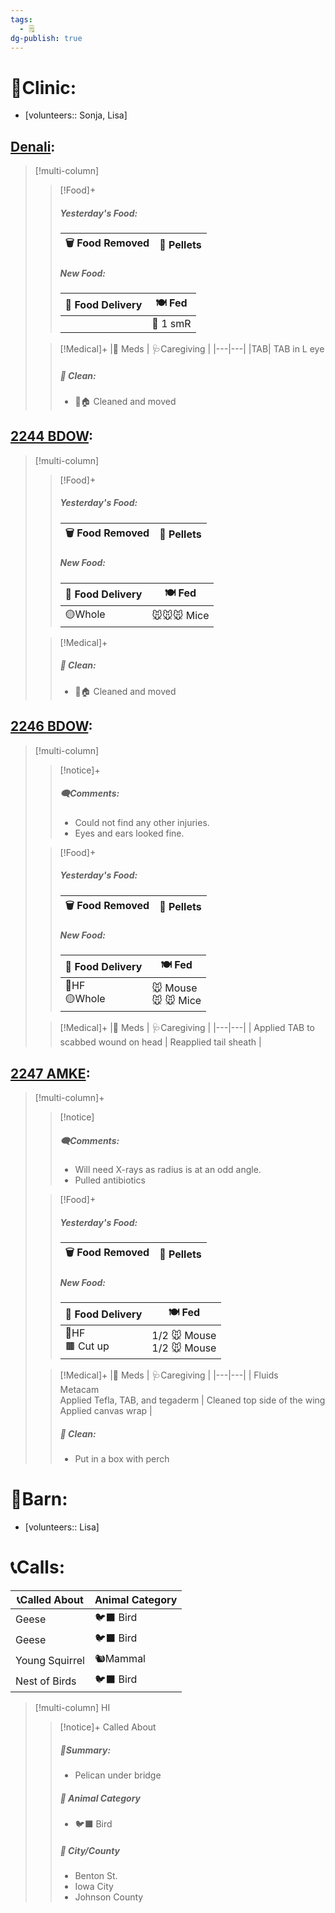 ```yaml
---
tags:
  - 🗒️
dg-publish: true
---
```


# 🏥Clinic:
- [volunteers:: Sonja, Lisa]

## [Denali](../RARE%20Birds/Ed%20Birds/Denali.md):
> [!multi-column]
>
>> [!Food]+
>> ##### Yesterday's Food:
>> |🗑️ Food Removed| 💩 Pellets
>> |---|---|
>>
>> ##### New Food:
>> |🚚 Food Delivery| 🍽️ Fed|
>> |---|---|
>>||🐀 1 smR
>
>> [!Medical]+
>> |💊 Meds | 🩺Caregiving |
>> |---|---|
>> |TAB| TAB in L eye
>>
>>##### 🫧 Clean:
>> - 🧼🏠 Cleaned and moved
>>

## [2244 BDOW](../RARE%20Birds/2244%20BDOW.md):
> [!multi-column]
>
>> [!Food]+
>> ##### Yesterday's Food:
>> |🗑️ Food Removed| 💩 Pellets
>> |---|---|
>>
>> ##### New Food:
>> |🚚 Food Delivery| 🍽️ Fed|
>> |---|---|
>>| 🟡Whole| 🐭🐭🐭 Mice|
>
>> [!Medical]+
>>
>>##### 🫧 Clean:
>> - 🧼🏠 Cleaned and moved
>>

## [2246 BDOW](../RARE%20Birds/2246%20BDOW.md):
> [!multi-column]
>
>> [!notice]+
>>
>> ##### 🗨️Comments:
>> - Could not find any other injuries.
>> - Eyes and ears looked fine.
>
>> [!Food]+
>> ##### Yesterday's Food:
>> |🗑️ Food Removed| 💩 Pellets
>> |---|---|
>>
>> ##### New Food:
>> |🚚 Food Delivery| 🍽️ Fed|
>> |---|---|
>>|🫱HF<br>🟡Whole   | 🐭 Mouse<br>🐭 🐭  Mice          |
>
>> [!Medical]+
>> |💊 Meds | 🩺Caregiving |
>> |---|---|
>> | Applied TAB to scabbed wound on head | Reapplied tail sheath |
>>

## [2247 AMKE](../RARE%20Birds/2247%20AMKE.md):
> [!multi-column]+
>
>> [!notice]
>>
>> ##### 🗨️Comments:
>> - Will need X-rays as radius is at an odd angle.
>>- Pulled antibiotics
>
>> [!Food]+
>> ##### Yesterday's Food:
>> |🗑️ Food Removed| 💩 Pellets
>> |---|---|
>>
>> ##### New Food:
>> |🚚 Food Delivery| 🍽️ Fed|
>> |---|---|
>>| 🫱HF<br>🟫 Cut up | 1/2 🐭 Mouse<br>1/2 🐭 Mouse<br> |
>
>> [!Medical]+
>> |💊 Meds | 🩺Caregiving |
>> |---|---|
>> | Fluids<br>Metacam<br>Applied Tefla, TAB, and tegaderm | Cleaned top side of the wing<br>Applied canvas wrap |
>>
>>##### 🫧 Clean:
>> - Put in a box with perch
>>

# 🏡Barn:
- [volunteers:: Lisa]

# 📞Calls:

| 📞Called About | Animal Category |
| -------------- | --------------- |
| Geese          | 🐦‍⬛ Bird       |
| Geese          | 🐦‍⬛ Bird       |
| Young Squirrel | 🐿️Mammal       |
| Nest of Birds  | 🐦‍⬛ Bird       |

> [!multi-column] HI
>
>> [!notice]+ Called About
>> ##### 📌Summary:
>> - Pelican under bridge
>>
>> ##### 🐾 Animal Category
>> - 🐦‍⬛ Bird
>>
>>##### 🌆 City/County
>>- Benton St.
>>- Iowa City
>>- Johnson County

